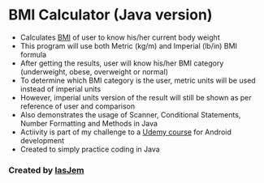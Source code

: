 # BMI Calculator (Java version)
* Calculates [BMI](https://www.thecalculatorsite.com/articles/health/bmi-formula-for-bmi-calculations.php) of user to know his/her current body weight
* This program will use both Metric (kg/m) and Imperial (lb/in) BMI formula 
* After getting the results, user will know his/her BMI category (underweight, obese, overweight or normal)
* To determine which BMI category is the user, metric units will be used instead of imperial units
* However, imperial units version of the result will still be shown as per reference of user and comparison
* Also demonstrates the usage of Scanner, Conditional Statements, Number Formatting and Methods in Java
* Actiivity is part of my challenge to a [Udemy course](https://www.udemy.com/android-app-development-with-java) for Android development
* Created to simply practice coding in Java 

### Created by [IasJem](https://github.com/iasjem)